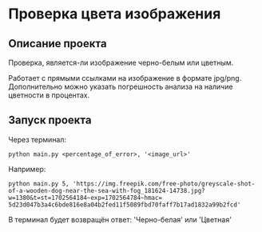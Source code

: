 # Проверка цвета изображения

## Описание проекта
Проверка, является-ли изображение черно-белым или цветным.

Работает с прямыми ссылками на изображение в формате jpg/png.
Дополнительно можно указать погрешность анализа на наличие цветности
в процентах.

## Запуск проекта
Через терминал:
```
python main.py <percentage_of_error>, '<image_url>'
```

Например:
```
python main.py 5, 'https://img.freepik.com/free-photo/greyscale-shot-of-a-wooden-dog-near-the-sea-with-fog_181624-14738.jpg?w=1380&t=st=1702564184~exp=1702564784~hmac=
5d23d047b3a4c6bde816e8a04b2fed11f5089fbd70faff7b17ad1832a99b2fcd'

```
В терминал будет возвращён ответ: 'Черно-белая' или 'Цветная'